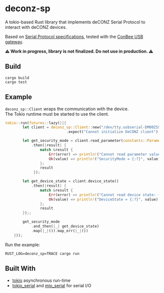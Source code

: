 # deconz-sp

A tokio-based Rust library that implements deCONZ Serial Protocol to interact with deCONZ devices.

Based on [Serial Protocol specifications](http://www.dresden-elektronik.de/rpi/deconz/deCONZ-Serial-Protocol-en.pdf), tested with the [ConBee USB gateway](https://www.dresden-elektronik.de/conbee).

**:warning: Work in progress, library is not finalized. Do not use in production. :warning:**


## Build

```
cargo build
cargo test
```

## Example

`deconz_sp::Client` wraps the communication with the device.  
The Tokio runtime must be started to use the client.

```rust
tokio::run(futures::lazy(||{
        let client = deconz_sp::Client::new("/dev/tty.usbserial-DM00ZSS9")
        					.expect("Cannot initialize DeCONZ client");

        let get_security_mode = client.read_parameter(constants::ParameterCode::SecurityMode)
        	.then(|result| {
	            match &result {
	                Err(error) => println!("Cannot read parameter value: {}", error),
	                Ok(value) => println!("SecurityMode = {:?}", value)
	            };
	            result
   		     });

        let get_device_state = client.device_state()
        	.then(|result| {
	            match &result {
	                Err(error) => println!("Cannot read device state: {}", error),
	                Ok(value) => println!("DeviceState = {:?}", value)
	            };
	            result
        });;

        get_security_mode
            .and_then(|_| get_device_state)
            .map(|_|()).map_err(|_|())
    }));
```


Run the example: 

```
RUST_LOG=deconz_sp=TRACE cargo run
```

## Built With

* [tokio](https://tokio.rs/) asynchronous run-time 
* [tokio_serial](https://docs.rs/tokio-serial) and [mio_serial](https://docs.rs/mio-serial) for serial I/O